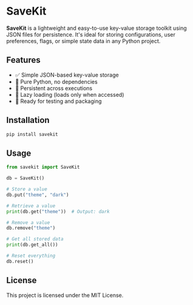 # SaveKit

**SaveKit** is a lightweight and easy-to-use key-value storage toolkit using JSON files for persistence. 
It's ideal for storing configurations, user preferences, flags, or simple state data in any Python project.

## Features

- ✅ Simple JSON-based key-value storage
- 🐍 Pure Python, no dependencies
- 💾 Persistent across executions
- 🔄 Lazy loading (loads only when accessed)
- 🧪 Ready for testing and packaging

## Installation

```bash
pip install savekit
```

## Usage

```python
from savekit import SaveKit

db = SaveKit()

# Store a value
db.put("theme", "dark")

# Retrieve a value
print(db.get("theme"))  # Output: dark

# Remove a value
db.remove("theme")

# Get all stored data
print(db.get_all())

# Reset everything
db.reset()
```

## License

This project is licensed under the MIT License.
